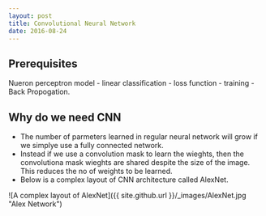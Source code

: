 ```yaml
---
layout: post
title: Convolutional Neural Network
date: 2016-08-24
---
```


Prerequisites
------
Nueron perceptron model - linear classification - loss function - training - Back Propogation.

Why do we need CNN
------
* The number of parmeters learned in regular neural network will grow if we simplye use a fully connected network.
* Instead if we use a convolution mask to learn the wieghts, then the convolutiona mask wieghts are shared despite the size of the image. This reduces the no of weights to be learned.
* Below is a complex layout of CNN architecture called AlexNet.


![A complex layout of AlexNet]({{ site.github.url }}/_images/AlexNet.jpg "Alex Network") 
